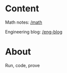 # Content
Math notes: [/math](https://weishizeng.github.io/math)

Engineering blog: [/eng-blog](https://weishizeng.github.io/eng-blog)

# About
Run, code, prove